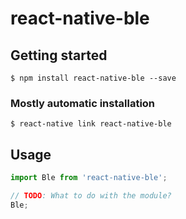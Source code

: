 # react-native-ble

## Getting started

`$ npm install react-native-ble --save`

### Mostly automatic installation

`$ react-native link react-native-ble`

## Usage
```javascript
import Ble from 'react-native-ble';

// TODO: What to do with the module?
Ble;
```
